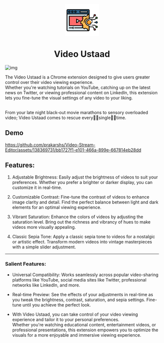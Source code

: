 <div align="center">
  <div href="https://github.com/prakarshs/">
    <img src="images/icon.png" alt="Logo" width="110" height="105">
  </div>

# Video Ustaad
  </div>

![img](https://github.com/prakarshs/Video-Stream-Editor/assets/138369731/ba1c048e-7b62-4284-b302-3237d6e05c0a)


The Video Ustaad is a Chrome extension designed to give users greater control over their video viewing experience. 
<br>Whether you're watching tutorials on YouTube, catching up on the latest news on Twitter, or viewing professional content on LinkedIn, this extension lets you fine-tune the visual settings of any video to your liking.

<br>From your late night black-out movie marathons to sensory overloaded video; Video Ustaad comes to rescue every👏🏻single👏🏻time.

## Demo



https://github.com/prakarshs/Video-Stream-Editor/assets/138369731/bb1727f1-e101-466a-899e-667814eb28dd




## Features:

1. Adjustable Brightness: Easily adjust the brightness of videos to suit your preferences. Whether you prefer a brighter or darker display, you can customize it in real-time.
   
2. Customizable Contrast: Fine-tune the contrast of videos to enhance image clarity and detail. Find the perfect balance between light and dark elements for an optimal viewing experience.

3. Vibrant Saturation: Enhance the colors of videos by adjusting the saturation level. Bring out the richness and vibrancy of hues to make videos more visually appealing.

4. Classic Sepia Tone: Apply a classic sepia tone to videos for a nostalgic or artistic effect. Transform modern videos into vintage masterpieces with a simple slider adjustment.

---


### Salient Features:

- Universal Compatibility: Works seamlessly across popular video-sharing platforms like YouTube, social media sites like Twitter, professional networks like LinkedIn, and more.
  
- Real-time Preview: See the effects of your adjustments in real-time as you tweak the brightness, contrast, saturation, and sepia settings. Fine-tune until you achieve the perfect look.

- With Video Ustaad, you can take control of your video viewing experience and tailor it to your personal preferences. <br>
Whether you're watching educational content, entertainment videos, or professional presentations, this extension empowers you to optimize the visuals for a more enjoyable and immersive viewing experience.
